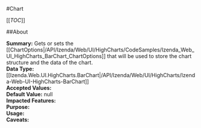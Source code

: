 #Chart

[[_TOC_]]

##About

**Summary:** Gets or sets the [[ChartOptions|/API/Izenda/Web/UI/HighCharts/CodeSamples/Izenda_Web_UI_HighCharts_BarChart_ChartOptions]] that will be used to store the chart structure and the data of the chart.  
**Data Type:** [[Izenda.Web.UI.HighCharts.BarChart|/API/Izenda/Web/UI/HighCharts/Izenda-Web-UI-HighCharts-BarChart]]  
**Accepted Values:**   
**Default Value:** null  
**Impacted Features:**   
**Purpose:**   
**Usage:**   
**Caveats:**   

